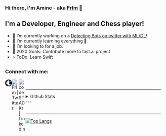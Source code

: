 ### Hi there, I'm Amine - aka [Frlm](https://mahamdiamine.github.io/) 👋

## I'm a Developer, Engineer and Chess player!

- 🔭 I’m currently working on a [Detecting Bots on twitter with ML/DL]()!
- 🌱 I’m currently learning everything 🤣
- 👯 I’m looking to for a job.
- 🥅 2020 Goals: Contribute more to fast.ai project
- ⚡ ToDo: Learn Swift

### Connect with me:

[<img align="left" alt="Frlm.com" width="22px" src="https://raw.githubusercontent.com/iconic/open-iconic/master/svg/globe.svg" />](https://mahamdiamine.github.io/)
[<img align="left" alt="Frlm | Twitter" width="22px" src="https://cdn.jsdelivr.net/npm/simple-icons@v3/icons/twitter.svg" />](https://twitter.com/MahamdiAmine)
[<img align="left" alt="codeSTACKr | LinkedIn" width="22px" src="https://cdn.jsdelivr.net/npm/simple-icons@v3/icons/linkedin.svg" />](https://www.linkedin.com/in/mohammed-mahamdi-b018b51b2)

<br />

---

<details>
  <summary> Github Stats</summary>

  <img align="left" alt="Amine's Github Stats" src="https://github-readme-stats.vercel.app/api?username=MahamdiAmine&show_icons=true&hide_border=true" />


</details>
---
<br>
<br>

---

[![Top Langs](https://github-readme-stats.vercel.app/api/top-langs/?username=MahamdiAmine)](https://github.com/anuraghazra/github-readme-stats)

